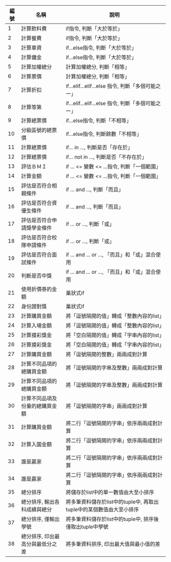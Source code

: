 |編號 | 名稱 | 說明  |
|-----|--------|-----------|
| 1   |計算飲料費 | if指令, 判斷「大於等於」     |
| 2   |計算餐費 | if指令, 判斷「大於等於」    |
| 3   |計算車資 | if...else指令, 判斷「大於等於」    |
| 4   |計算傭金 | if...else指令, 判斷「大於等於」   |
| 5   |計算加權總分 |計算加權總分, 判斷「相等」   |
| 6   |計算票價 | 計算加權總分, 判斷「相等」   |
| 7   |計算折扣 | if...elif...elif...else 指令, 判斷「多個可能之一」    |
| 8   |計算等第 | if...elif...elif...else 指令, 判斷「多個可能之一」    |
| 9   |計算總票價 | if...else指令, 判斷「不相等」   |
| 10   |分級區號的總票價 | if...else指令, 判斷餘數「不相等」     |
| 11   |計算總票價 | if... in ..., 判斷是否「存在於」    |
| 12   |計算總票價 | if... not in ..., 判斷是否「不存在於」     |
| 13   |評估ＢＭＩ | if ... <= 變數 <= ...指令, 判斷「一個範圍」    |
| 14   |計算金額 |  if ... <= 變數 <= ...指令, 判斷「一個範圍」   |
| 15   |評估是否符合相親條件 |  if ... and ..., 判斷「而且」   |
| 16   |評估是否符合資優生條件 |  if ... and ..., 判斷「而且」   |
| 17   |評估是否符合申請獎學金條件 |  if ... or ..., 判斷「或」   |
| 18   |評估是否符合校隊申請條件 |  if ... or ..., 判斷「或」   |
| 19   |評估是否符合面試條件 |   if ... and ... or ..., 「而且」和「或」混合使用   |
| 20   |判斷是否中獎 |  if ... and ... or ..., 「而且」和「或」混合使用   |
| 21   |使用折價券的金額 |  巢狀式if   |
| 22   |身份證對獎 |  巢狀式if   |
| 23   |計算購買金額 |  將「逗號隔開的值」轉成「整數內容的list」   |
| 24   |計算入場金額 |  將「逗號隔開的值」轉成「整數內容的list」   |
| 25   |計算摸彩獎金 |  將「空白隔開的值」轉成「字串內容的list」   |
| 26   |計算摸彩獎金 |  將「空白隔開的值」轉成「字串內容的list」  |
| 27   |計算購買金額 |  將「逗號隔開的整數」兩兩成對計算  |
| 28   |計算不同品項的總購買金額 |  將「逗號隔開的字串及整數」兩兩成對計算  |
| 29   |計算不同品項的總購買金額 |  將「逗號隔開的字串及整數」兩兩成對計算  |
| 30   |計算不同品項及份量的總購買金額 |  將「逗號隔開的字串」兩兩成對計算  |
| 31   |計算購買金額 |  將二行「逗號隔開的字串」依序兩兩成對計算  |
| 32   |計算入園金額 |  將二行「逗號隔開的字串」依序兩兩成對計算  |
| 33   |誰是贏家 |  將二行「逗號隔開的字串」依序兩兩成對計算  |
| 34   |誰是贏家 |  將二行「逗號隔開的字串」依序兩兩成對計算  |
| 35   |總分排序 |  將儲存於list中的單一數值由大至小排序  |
| 36   |總分排序, 輸出各科成績與總分 |  將多筆資料儲存於list中的tuple中, 再取出tuple中的某個數值由大至小排序  |
| 37   |總分排序, 僅輸出學號 |  將多筆資料儲存於list中的tuple中, 排序後僅取出tuple中學號  |
| 38   |總分排序, 印出最高分與最低分之差 |  將多筆資料排序, 印出最大值與最小值的差  |
